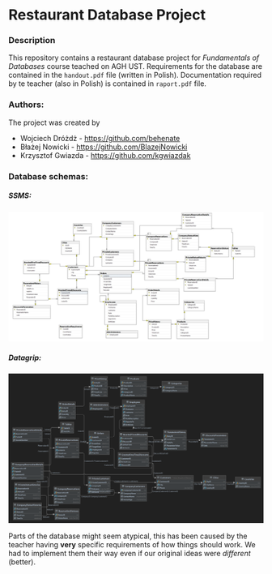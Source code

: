 # Restaurant Database Project

### Description

This repository contains a restaurant database project for *Fundamentals of Databases* course teached on AGH UST.
Requirements for the database are contained in the `handout.pdf` file (written in Polish). Documentation required by te teacher (also in Polish) is contained in `raport.pdf` file.

### Authors:

The project was created by

- Wojciech Dróżdż - https://github.com/behenate
- Błażej Nowicki - https://github.com/BlazejNowicki
- Krzysztof Gwiazda - https://github.com/kgwiazdak

### Database schemas:

##### SSMS:

![schema_ssms](schema_ssms.jpg)

##### Datagrip:

![schema_datagrip](schema_datagrip.png)



Parts of the database might seem atypical, this has been caused by the teacher having **very** specific requirements of how things should work. We had to implement them their way even if our original ideas were *different* (better).
